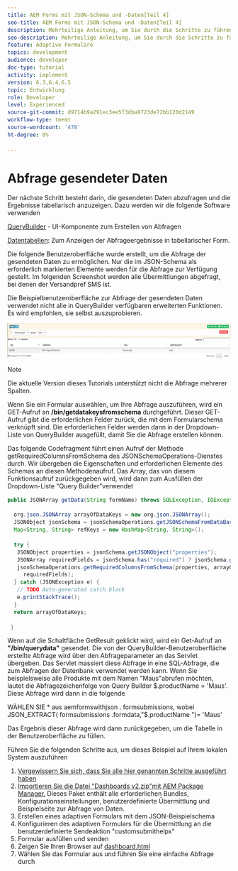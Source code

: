 ```yaml
---
title: AEM Forms mit JSON-Schema und -Daten[Teil 4]
seo-title: AEM Forms mit JSON-Schema und -Daten[Teil 4]
description: Mehrteilige Anleitung, um Sie durch die Schritte zu führen, die zum Erstellen eines adaptiven Formulars mit JSON-Schema und zum Abfragen der gesendeten Daten erforderlich sind.
seo-description: Mehrteilige Anleitung, um Sie durch die Schritte zu führen, die zum Erstellen eines adaptiven Formulars mit JSON-Schema und zum Abfragen der gesendeten Daten erforderlich sind.
feature: Adaptive Formulare
topics: development
audience: developer
doc-type: tutorial
activity: implement
version: 6.3,6.4,6.5
topic: Entwicklung
role: Developer
level: Experienced
source-git-commit: d9714b9a291ec3ee5f3dba9723de72bb120d2149
workflow-type: tm+mt
source-wordcount: '478'
ht-degree: 0%

---
```



# Abfrage gesendeter Daten


Der nächste Schritt besteht darin, die gesendeten Daten abzufragen und die Ergebnisse tabellarisch anzuzeigen. Dazu werden wir die folgende Software verwenden

[QueryBuilder](https://querybuilder.js.org/)  - UI-Komponente zum Erstellen von Abfragen

[Datentabellen](https://datatables.net/): Zum Anzeigen der Abfrageergebnisse in tabellarischer Form.

Die folgende Benutzeroberfläche wurde erstellt, um die Abfrage der gesendeten Daten zu ermöglichen. Nur die im JSON-Schema als erforderlich markierten Elemente werden für die Abfrage zur Verfügung gestellt. Im folgenden Screenshot werden alle Übermittlungen abgefragt, bei denen der Versandpref SMS ist.

Die Beispielbenutzeroberfläche zur Abfrage der gesendeten Daten verwendet nicht alle in QueryBuilder verfügbaren erweiterten Funktionen. Es wird empfohlen, sie selbst auszuprobieren.

![QueryBuilder](assets/querybuilderui.gif)

>[!NOTE]
>
>Die aktuelle Version dieses Tutorials unterstützt nicht die Abfrage mehrerer Spalten.

Wenn Sie ein Formular auswählen, um Ihre Abfrage auszuführen, wird ein GET-Aufruf an **/bin/getdatakeysfromschema** durchgeführt. Dieser GET-Aufruf gibt die erforderlichen Felder zurück, die mit dem Formularschema verknüpft sind. Die erforderlichen Felder werden dann in der Dropdown-Liste von QueryBuilder ausgefüllt, damit Sie die Abfrage erstellen können.

Das folgende Codefragment führt einen Aufruf der Methode getRequiredColumnsFromSchema des JSONSchemaOperations-Dienstes durch. Wir übergeben die Eigenschaften und erforderlichen Elemente des Schemas an diesen Methodenaufruf. Das Array, das von diesem Funktionsaufruf zurückgegeben wird, wird dann zum Ausfüllen der Dropdown-Liste &quot;Query Builder&quot;verwendet

```java
public JSONArray getData(String formName) throws SQLException, IOException {

  org.json.JSONArray arrayOfDataKeys = new org.json.JSONArray();
  JSONObject jsonSchema = jsonSchemaOperations.getJSONSchemaFromDataBase(formName);
  Map<String, String> refKeys = new HashMap<String, String>();

  try {
   JSONObject properties = jsonSchema.getJSONObject("properties");
   JSONArray requiredFields = jsonSchema.has("required") ? jsonSchema.getJSONArray("required") : null;
   jsonSchemaOperations.getRequiredColumnsFromSchema(properties, arrayOfDataKeys, "", jsonSchema, refKeys,
     requiredFields);
  } catch (JSONException e) {
   // TODO Auto-generated catch block
   e.printStackTrace();
  }
  return arrayOfDataKeys;

 }
```

Wenn auf die Schaltfläche GetResult geklickt wird, wird ein Get-Aufruf an **&quot;/bin/querydata&quot;** gesendet. Die von der QueryBuilder-Benutzeroberfläche erstellte Abfrage wird über den Abfrageparameter an das Servlet übergeben. Das Servlet massiert diese Abfrage in eine SQL-Abfrage, die zum Abfragen der Datenbank verwendet werden kann. Wenn Sie beispielsweise alle Produkte mit dem Namen &quot;Maus&quot;abrufen möchten, lautet die Abfragezeichenfolge von Query Builder $.productName = &#39;Maus&#39;. Diese Abfrage wird dann in die folgende

WÄHLEN SIE * aus aemformswithjson .  formsubmissions, wobei JSON_EXTRACT( formsubmissions .formdata,&quot;$.productName &quot;)= &#39;Maus&#39;

Das Ergebnis dieser Abfrage wird dann zurückgegeben, um die Tabelle in der Benutzeroberfläche zu füllen.

Führen Sie die folgenden Schritte aus, um dieses Beispiel auf Ihrem lokalen System auszuführen

1. [Vergewissern Sie sich, dass Sie alle hier genannten Schritte ausgeführt haben](part2.md)
1. [Importieren Sie die Datei &quot;Dashboards v2.zip&quot;mit AEM Package Manager.](assets/dashboardv2.zip) Dieses Paket enthält alle erforderlichen Bundles, Konfigurationseinstellungen, benutzerdefinierte Übermittlung und Beispielseite zur Abfrage von Daten.
1. Erstellen eines adaptiven Formulars mit dem JSON-Beispielschema
1. Konfigurieren des adaptiven Formulars für die Übermittlung an die benutzerdefinierte Sendeaktion &quot;customsubmithelpx&quot;
1. Formular ausfüllen und senden
1. Zeigen Sie Ihren Browser auf [dashboard.html](http://localhost:4502/content/AemForms/dashboard.html)
1. Wählen Sie das Formular aus und führen Sie eine einfache Abfrage durch

